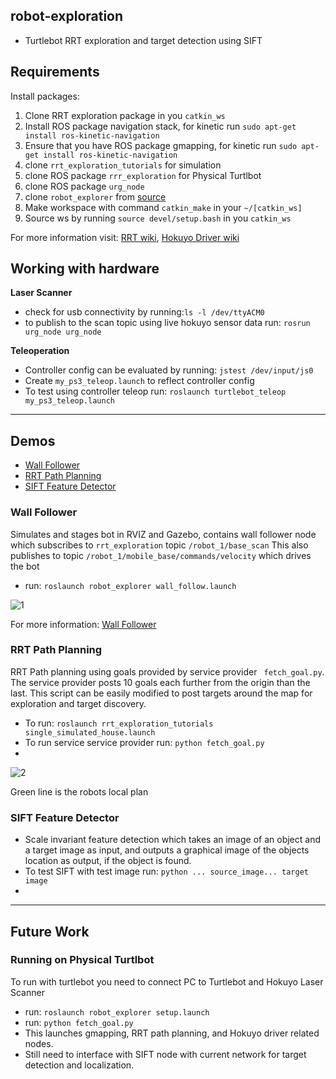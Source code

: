 ## robot-exploration
- Turtlebot RRT exploration and target detection using SIFT

## Requirements
Install packages: </b>
1) Clone RRT exploration package in you ```catkin_ws```
2) Install ROS package navigation stack, for kinetic run
```sudo apt-get install ros-kinetic-navigation```
3) Ensure that you have ROS package gmapping, for kinetic run
```sudo apt-get install ros-kinetic-navigation```
4) clone ```rrt_exploration_tutorials``` for simulation
5) clone ROS package ```rrr_exploration``` for Physical Turtlbot
6) clone ROS package ```urg_node```
7) clone ```robot_explorer``` from [source](https://github.com/Spain2394/robot_explorer)
8) Make workspace with command ```catkin_make``` in your ```~/[catkin_ws]```
9) Source ws by running  ```source devel/setup.bash``` in you  ```catkin_ws```

For more information visit: [RRT wiki](http://wiki.ros.org/rrt_exploration), [Hokuyo Driver wiki](http://wiki.ros.org/urg_node)

## Working with hardware
**Laser Scanner**

- check for usb connectivity by running:```ls -l /dev/ttyACM0```
- to publish to the scan topic using live hokuyo sensor data run: ```rosrun urg_node urg_node```

**Teleoperation**
- Controller config can be evaluated by running: ```jstest /dev/input/js0```
- Create ```my_ps3_teleop.launch``` to reflect controller config
- To test using controller teleop run: ```roslaunch turtlebot_teleop my_ps3_teleop.launch```

------
## Demos
* [Wall Follower](#wall-follower)
* [RRT Path Planning](#rrt-path-planning)
* [SIFT Feature Detector](#sift-feature-detector)

### Wall Follower
Simulates and stages bot in RVIZ and Gazebo, contains wall follower node which subscribes to ```rrt_exploration``` topic ```/robot_1/base_scan```
This also publishes to topic ```/robot_1/mobile_base/commands/velocity``` which drives the bot
* run: ```roslaunch robot_explorer wall_follow.launch```

![1](https://github.com/Spain2394/robot_explorer/blob/master/Images/wall_sim.gif)

For more information: [Wall Follower](https://syrotek.felk.cvut.cz/course/ROS_CPP_INTRO/exercise/ROS_CPP_WALLFOLLOWING)

### RRT Path Planning
RRT Path planning using goals provided by service provider ``` fetch_goal.py```. The service provider posts 10 goals each further from the origin than the last. This script can be easily modified to post targets around the map for exploration and target discovery.
* To run: ```roslaunch rrt_exploration_tutorials single_simulated_house.launch```
* To run service service provider run: ```python fetch_goal.py```
*

![2](https://github.com/Spain2394/robot_explorer/blob/master/Images/rrt_sim.gif)

Green line is the robots local plan

### SIFT Feature Detector
* Scale invariant feature detection which takes an image of an object and a target image as input, and outputs a graphical image of the objects location as output, if the object is found.
* To test SIFT with test image run: ```python ... source_image... target image```
*

-------
## Future Work
### Running on Physical Turtlbot
To run with turtlebot you need to connect PC to Turtlebot and Hokuyo Laser Scanner
- run: ```roslaunch robot_explorer setup.launch```
- run: ```python fetch_goal.py```
- This launches gmapping, RRT path planning, and Hokuyo driver related nodes.
- Still need to interface with SIFT node with current network for target detection and localization.
